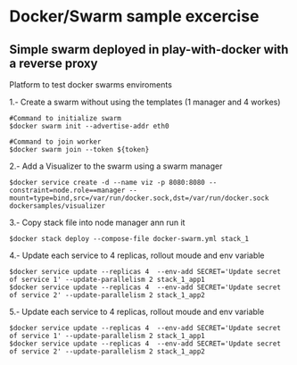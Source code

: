 # Docker/Swarm sample excercise

## Simple swarm  deployed in play-with-docker with a reverse proxy
Platform to test docker swarms enviroments 

1.- Create a swarm without using the templates (1 manager and 4 workes)
```
#Command to initialize swarm
$docker swarm init --advertise-addr eth0

#Command to join worker
$docker swarm join --token ${token}
```

2.- Add a Visualizer to the swarm using a swarm manager
```
$docker service create -d --name viz -p 8080:8080 --constraint=node.role==manager --mount=type=bind,src=/var/run/docker.sock,dst=/var/run/docker.sock dockersamples/visualizer
```

3.- Copy stack file into node manager ann run it
```
$docker stack deploy --compose-file docker-swarm.yml stack_1
```

4.- Update each service to 4 replicas, rollout moude and env variable
```
$docker service update --replicas 4  --env-add SECRET='Update secret of service 1' --update-parallelism 2 stack_1_app1
$docker service update --replicas 4  --env-add SECRET='Update secret of service 2' --update-parallelism 2 stack_1_app2 
```

5.- Update each service to 4 replicas, rollout moude and env variable
```
$docker service update --replicas 4  --env-add SECRET='Update secret of service 1' --update-parallelism 2 stack_1_app1
$docker service update --replicas 4  --env-add SECRET='Update secret of service 2' --update-parallelism 2 stack_1_app2 
```


